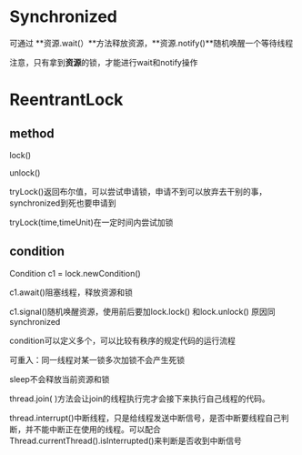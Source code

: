 # Synchronized

可通过 **资源.wait(）**方法释放资源，**资源.notify()**随机唤醒一个等待线程

注意，只有拿到**资源**的锁，才能进行wait和notify操作

# ReentrantLock

## method

lock()

unlock()

tryLock()返回布尔值，可以尝试申请锁，申请不到可以放弃去干别的事，synchronized到死也要申请到

tryLock(time,timeUnit)在一定时间内尝试加锁

## condition

Condition c1 = lock.newCondition()

c1.await()阻塞线程，释放资源和锁

c1.signal()随机唤醒资源，使用前后要加lock.lock() 和lock.unlock() 原因同synchronized

condition可以定义多个，可以比较有秩序的规定代码的运行流程

可重入：同一线程对某一锁多次加锁不会产生死锁

sleep不会释放当前资源和锁

thread.join( )方法会让join的线程执行完才会接下来执行自己线程的代码。

thread.interrupt()中断线程，只是给线程发送中断信号，是否中断要线程自己判断，并不能中断正在使用的线程。可以配合Thread.currentThread().isInterrupted()来判断是否收到中断信号
